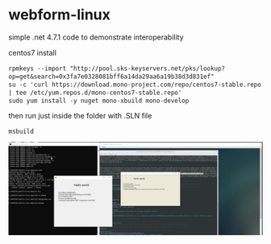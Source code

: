 # webform-linux
simple .net 4.7.1 code to demonstrate interoperability

centos7 install
```
rpmkeys --import "http://pool.sks-keyservers.net/pks/lookup?op=get&search=0x3fa7e0328081bff6a14da29aa6a19b38d3d831ef"
su -c 'curl https://download.mono-project.com/repo/centos7-stable.repo | tee /etc/yum.repos.d/mono-centos7-stable.repo'
sudo yum install -y nuget mono-xbuild mono-develop
```

then run just inside the folder with .SLN file
```
msbuild
```
 

![alt text](./demo.PNG "demo linux vs win")


